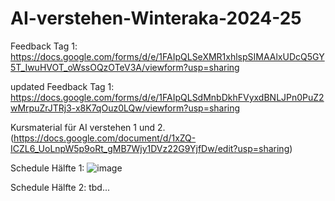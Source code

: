 # AI-verstehen-Winteraka-2024-25
Feedback Tag 1: https://docs.google.com/forms/d/e/1FAIpQLSeXMR1xhlspSIMAAlxUDcQ5GY5T_IwuHVOT_oWssOQzOTeV3A/viewform?usp=sharing

updated Feedback Tag 1: https://docs.google.com/forms/d/e/1FAIpQLSdMnbDkhFVyxdBNLJPn0PuZ2wMrpuZrJTRj3-x8K7qOuz0LQw/viewform?usp=sharing

Kursmaterial für AI verstehen 1 und 2.
(https://docs.google.com/document/d/1xZQ-ICZL6_UoLnpW5p9oRt_gMB7Wjy1DVz22G9YjfDw/edit?usp=sharing) 

Schedule Hälfte 1:
![image](https://github.com/user-attachments/assets/c3806bba-053f-4f33-8883-3ab4a20ed82f)

Schedule Hälfte 2: 
tbd...
